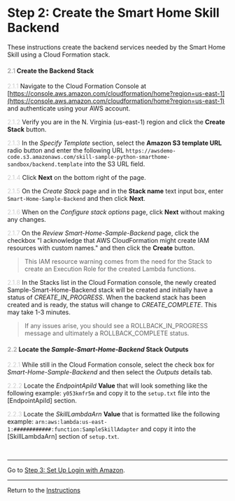 # Step 2: Create the Smart Home Skill Backend
These instructions create the backend services needed by the Smart Home Skill using a Cloud Formation stack.

#### <span style="color:#aaa">2.1</span> Create the Backend Stack

<span style="color:#ccc">2.1.1</span> Navigate to the Cloud Formation Console at [https://console.aws.amazon.com/cloudformation/home?region=us-east-1](https://console.aws.amazon.com/cloudformation/home?region=us-east-1) and authenticate using your AWS account.

<span style="color:#ccc">2.1.2</span> Verify you are in the N. Virginia (us-east-1) region and click the **Create Stack** button.

<span style="color:#ccc">2.1.3</span> In the _Specify Template_ section, select the **Amazon S3 template URL** radio button and enter the following URL `https://awsdemo-code.s3.amazonaws.com/skill-sample-python-smarthome-sandbox/backend.template` into the S3 URL field.

<span style="color:#ccc">2.1.4</span> Click **Next** on the bottom right of the page.

<span style="color:#ccc">2.1.5</span> On the _Create Stack_ page and in the **Stack name** text input box, enter `Smart-Home-Sample-Backend` and then click **Next**.

<span style="color:#ccc">2.1.6</span> When on the _Configure stack options_ page, click **Next** without making any changes.

<span style="color:#ccc">2.1.7</span> On the _Review Smart-Home-Sample-Backend_ page, click the checkbox "I acknowledge that AWS CloudFormation might create IAM resources with custom names." and then click the **Create** button.

> This IAM resource warning comes from the need for the Stack to create an Execution Role for the created Lambda functions.

<span style="color:#ccc">2.1.8</span> In the Stacks list in the Cloud Formation console, the newly created Sample-Smart-Home-Backend stack will be created and initially have a status of _CREATE\_IN\_PROGRESS_. When the backend stack has been created and is ready, the status will change to _CREATE\_COMPLETE_. This may take 1-3 minutes.

> If any issues arise, you should see a ROLLBACK\_IN\_PROGRESS message and ultimately a ROLLBACK\_COMPLETE status.

#### <span style="color:#aaa">2.2</span> Locate the _Sample-Smart-Home-Backend_ Stack Outputs

<span style="color:#ccc">2.2.1</span> While still in the Cloud Formation console, select the check box for _Smart-Home-Sample-Backend_ and then select the _Outputs_ details tab.

<span style="color:#ccc">2.2.2</span> Locate the _EndpointApiId_ **Value** that will look something like the following example: `y053kmfr5m` and copy it to the `setup.txt` file into the [EndpointApiId] section.

<span style="color:#ccc">2.2.3</span> Locate the _SkillLambdaArn_ **Value** that is formatted like the following example: `arn:aws:lambda:us-east-1:############:function:SampleSkillAdapter` and copy it into the [SkillLambdaArn] section of `setup.txt`.

	
<br>

____
Go to [Step 3: Set Up Login with Amazon](03-setup-lwa.md).

____
Return to the [Instructions](README.md)
